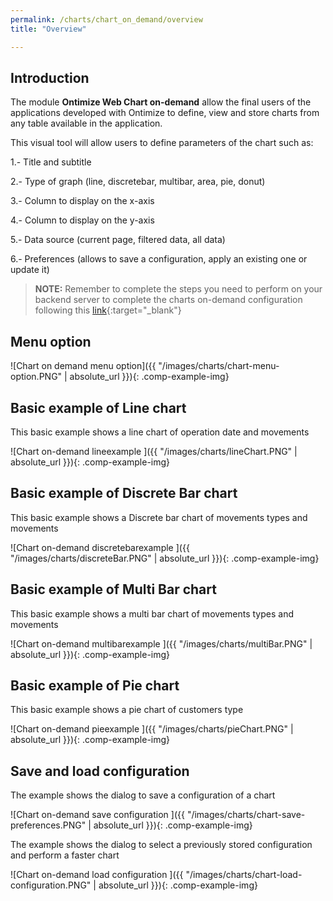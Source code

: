 ```yaml
---
permalink: /charts/chart_on_demand/overview
title: "Overview"

---
```

## Introduction

The module **Ontimize Web Chart on-demand** allow the final users of the applications developed with Ontimize to define, view and store charts from any table available in the application.

This visual tool will allow users to define parameters of the chart such as:

1.- Title and subtitle

2.- Type of graph (line, discretebar, multibar, area, pie, donut)

3.- Column to display on the x-axis

4.- Column to display on the y-axis

5.- Data source (current page, filtered data, all data)

6.- Preferences (allows to save a configuration, apply an existing one or update it)

>**NOTE:** Remember to complete the steps you need to perform on your backend server to complete the charts on-demand configuration following this [link](https://ontimize.github.io/ontimize-boot/basics/charts/chart-on-demand){:target="_blank"}

## Menu option

![Chart on demand menu option]({{ "/images/charts/chart-menu-option.PNG" | absolute_url }}){: .comp-example-img}

## Basic example of Line chart

This basic example shows a line chart of operation date and movements

![Chart on-demand lineexample ]({{ "/images/charts/lineChart.PNG" | absolute_url }}){: .comp-example-img}

## Basic example of Discrete Bar chart

This basic example shows a Discrete bar chart of movements types and movements

![Chart on-demand discretebarexample ]({{ "/images/charts/discreteBar.PNG" | absolute_url }}){: .comp-example-img}

## Basic example of Multi Bar chart

This basic example shows a multi bar chart of movements types and movements

![Chart on-demand multibarexample ]({{ "/images/charts/multiBar.PNG" | absolute_url }}){: .comp-example-img}

## Basic example of Pie chart

This basic example shows a pie chart of customers type

![Chart on-demand pieexample ]({{ "/images/charts/pieChart.PNG" | absolute_url }}){: .comp-example-img}

## Save and load configuration

The example shows the dialog to save a configuration of a chart

![Chart on-demand save configuration ]({{ "/images/charts/chart-save-preferences.PNG" | absolute_url }}){: .comp-example-img}


The example shows the dialog to select a previously stored configuration and perform a faster chart

![Chart on-demand load configuration ]({{ "/images/charts/chart-load-configuration.PNG" | absolute_url }}){: .comp-example-img}